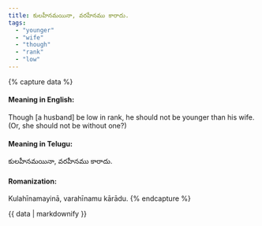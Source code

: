 ```yaml
---
title: కులహీనమయినా, వరహీనము కారాదు.
tags:
  - "younger"
  - "wife"
  - "though"
  - "rank"
  - "low"
---
```


{% capture data %}
#### Meaning in English:
Though [a husband] be low in rank, he should not be younger than his wife. (Or, she should not be without one?)

#### Meaning in Telugu:
కులహీనమయినా, వరహీనము కారాదు.

#### Romanization:
Kulahīnamayinā, varahīnamu kārādu.
{% endcapture %}

{{ data | markdownify }}

